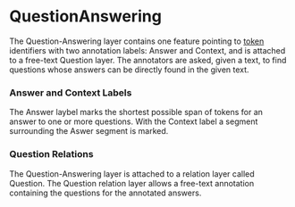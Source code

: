 # QuestionAnswering
The Question-Answering layer contains one feature pointing to [token](token.md) identifiers with two annotation labels: Answer and Context, and is attached to a free-text Question layer. The annotators are asked, given a text, to find questions whose answers can be directly found in the given text.

### Answer and Context Labels 
The Answer laybel marks the shortest possible span of tokens for an answer to one or more questions. With the Context label a segment surrounding the Aswer segment is marked.

### Question Relations
The Question-Answering layer is attached to a relation layer called Question. The Question relation layer allows a free-text annotation containing the questions for the annotated answers. 

 
